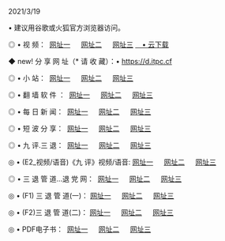 <p>2021/3/19
<p>• 建议用谷歌或火狐官方浏览器访问。
<p>◎ • 视 频： 
<a href="http://pvh.hdfmradio.com/" target="_blank">网址一</a> 　 
<a href="http://ptq.hdfmradio.com/" target="_blank">网址二</a> 　 
<a href="http://ptq.hdfmradio.com/b.html" target="_blank">网址三</a>
<a href="https://yadi.sk/d/d0sUeAOpal3njw" target="_blank">　• 云下载 </a></p>
<p>◆ new! 分 享 网 址（* 请 收 藏）：• <a href="http://pry.hdfmradio.com/a.html">https://d.itpc.cf</a></p>

<p>◎ • 小 站：  
<a href="http://pvh.hdfmradio.com/f.html" target="_blank">网址一</a> 　 
<a href="http://ptq.hdfmradio.com/h.html" target="_blank">网址二</a> 　 
<a href="http://ptq.hdfmradio.com/k/" target="_blank">网址三</a></p>
<p>◎ • 翻 墙 软 件 ：  
<a href="http://pvh.hdfmradio.com/ff/" target="_blank">网址一</a> 　 
<a href="http://ptq.hdfmradio.com/s/read/a1_nd.html" target="_blank">网址二</a> 　 
<a href="http://ptq.hdfmradio.com/ff/index.html" target="_blank">网址三</a></p>
<p>◎ • 每 日 新 闻：  
<a href="http://pvh.hdfmradio.com/day/" target="_blank">网址一</a> 　 
<a href="http://ptq.hdfmradio.com/day/" target="_blank">网址二</a> 　 
<a href="http://ptq.hdfmradio.com/day/index.html" target="_blank">网址三</a></p>
<p>◎ • 短 波 分 享：  
<a href="http://pvh.hdfmradio.com/h/" target="_blank">网址一</a> 　 
<a href="http://ptq.hdfmradio.com/h/" target="_blank">网址二</a> 　 
<a href="http://ptq.hdfmradio.com/h/index.html" target="_blank">网址三</a></p>
<p>◎ • 九 评.三 退：  
<a href="http://pvh.hdfmradio.com/t/" target="_blank">网址一</a> 　 
<a href="http://ptq.hdfmradio.com/v2/index.html" target="_blank">网址二</a> 　 
<a href="http://ptq.hdfmradio.com/tt/index.html" target="_blank">网址三</a> 　</p>
<p>◎ • (E2_视频/语音)《九 评》视频/语音: 
<a href="http://ptq.hdfmradio.com/7738.html" target="_blank">网址一</a> 　 
<a href="http://ptq.hdfmradio.com/7614.html" target="_blank">网址二</a> 　 
<a href="http://ptq.hdfmradio.com/7633.html" target="_blank">网址三</a></p>
<p>◎ • 三 退 管 道...退 党 网：  
<a href="http://pvh.hdfmradio.com/go/td1.html" target="_blank">网址一</a> 　 
<a href="http://ptq.hdfmradio.com/go/td2.html" target="_blank">网址二</a> 　 
<a href="http://ptq.hdfmradio.com/go/td3.html" target="_blank">网址三</a></p>
<p>◎ • (F1) 三 退 管 道(一)： 
<a href="http://pvh.hdfmradio.com/dd/" target="_blank">网址一</a> 　 
<a href="http://ptq.hdfmradio.com/s/read/a1_tdx.html" target="_blank">网址二</a> 　 
<a href="http://ptq.hdfmradio.com/dd/" target="_blank">网址三</a></p>
<p>◎ • (F2)三 退 管 道(二)： 
<a href="http://ptq.hdfmradio.com/d/" target="_blank">网址一</a> 　 
<a href="http://pvh.hdfmradio.com/d/index.html" target="_blank">网址二</a> 　 
<a href="http://ptq.hdfmradio.com/d/" target="_blank">网址三</a></p>
<p>◎ • PDF电子书：  
<a href="http://pvh.hdfmradio.com/p/" target="_blank">网址一</a> 　 
<a href="http://ptq.hdfmradio.com/p/index.html" target="_blank">网址二</a> 　 
<a href="http://ptq.hdfmradio.com/p/" target="_blank">网址三</a></p>
